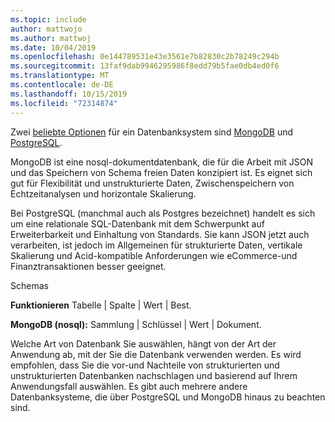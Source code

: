 ```yaml
---
ms.topic: include
author: mattwojo
ms.author: mattwoj
ms.date: 10/04/2019
ms.openlocfilehash: 0e144789531e43e3561e7b82830c2b78249c294b
ms.sourcegitcommit: 13faf9dab9946295986f8edd79b5fae0db4ed0f6
ms.translationtype: MT
ms.contentlocale: de-DE
ms.lasthandoff: 10/15/2019
ms.locfileid: "72314874"
---
```

Zwei [beliebte Optionen](https://insights.stackoverflow.com/survey/2019#technology-_-databases) für ein Datenbanksystem sind [MongoDB](https://www.mongodb.com/what-is-mongodb) und [PostgreSQL](https://www.postgresql.org/about/). 

MongoDB ist eine nosql-dokumentdatenbank, die für die Arbeit mit JSON und das Speichern von Schema freien Daten konzipiert ist. Es eignet sich gut für Flexibilität und unstrukturierte Daten, Zwischenspeichern von Echtzeitanalysen und horizontale Skalierung. 

Bei PostgreSQL (manchmal auch als Postgres bezeichnet) handelt es sich um eine relationale SQL-Datenbank mit dem Schwerpunkt auf Erweiterbarkeit und Einhaltung von Standards. Sie kann JSON jetzt auch verarbeiten, ist jedoch im Allgemeinen für strukturierte Daten, vertikale Skalierung und Acid-kompatible Anforderungen wie eCommerce-und Finanztransaktionen besser geeignet.

Schemas

**Funktionieren** Tabelle | Spalte | Wert | Best.

**MongoDB (nosql):** Sammlung | Schlüssel | Wert | Dokument.

Welche Art von Datenbank Sie auswählen, hängt von der Art der Anwendung ab, mit der Sie die Datenbank verwenden werden. Es wird empfohlen, dass Sie die vor-und Nachteile von strukturierten und unstrukturierten Datenbanken nachschlagen und basierend auf Ihrem Anwendungsfall auswählen. Es gibt auch mehrere andere Datenbanksysteme, die über PostgreSQL und MongoDB hinaus zu beachten sind.